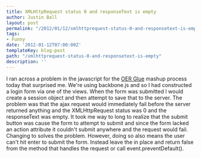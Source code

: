 ```yaml
---
title: XMLHttpRequest status 0 and responseText is empty
author: Justin Ball
layout: post
permalink: "/2012/01/12/xmlhttprequest-status-0-and-responsetext-is-empty/"
tags:
- Funny
date: '2012-01-12T07:00:00Z'
templateKey: blog-post
path: "/xmlhttprequest-status-0-and-responsetext-is-empty"
description: ''
---
```


I ran across a problem in the javascript for the [OER Glue][1] mashup process today that surprised me. We're using backbone.js and so I had constructed a login form via one of the views. When the form was submitted I would create a session object and then attempt to save that to the server. The problem was that the ajax request would immediately fail before the server returned anything and the XMLHttpRequest status was 0 and the responseText was empty. It took me way to long to realize that the submit button was cause the form to attempt to submit and since the form lacked an action attribute it couldn't submit anywhere and the request would fail. Changing  to  solves the problem. However, doing so also means the user can't hit enter to submit the form. Instead leave the  in place and return false from the method that handles the request or call event.preventDefault().

 [1]: http://www.oerglue.com
